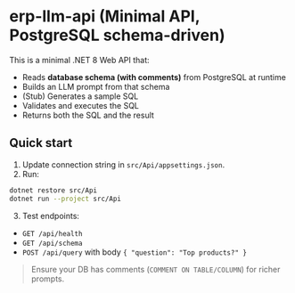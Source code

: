 
# erp-llm-api (Minimal API, PostgreSQL schema-driven)

This is a minimal .NET 8 Web API that:
- Reads **database schema (with comments)** from PostgreSQL at runtime
- Builds an LLM prompt from that schema
- (Stub) Generates a sample SQL
- Validates and executes the SQL
- Returns both the SQL and the result

## Quick start
1) Update connection string in `src/Api/appsettings.json`.
2) Run:
```bash
dotnet restore src/Api
dotnet run --project src/Api
```
3) Test endpoints:
- `GET /api/health`
- `GET /api/schema`
- `POST /api/query` with body `{ "question": "Top products?" }`

> Ensure your DB has comments (`COMMENT ON TABLE/COLUMN`) for richer prompts.
